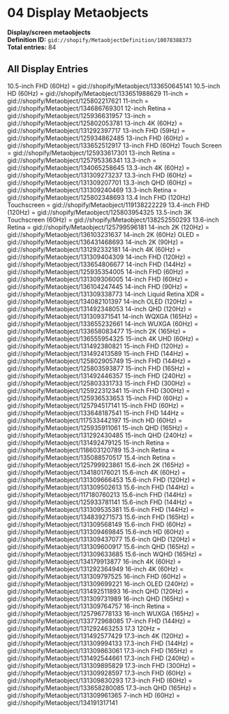 # 04 Display Metaobjects

**Display/screen metaobjects**  
**Definition ID:** `gid://shopify/MetaobjectDefinition/10078388373`  
**Total entries:** 84

## All Display Entries

10.5-inch FHD (60Hz) = gid://shopify/Metaobject/133650645141
10.5-inch HD (60Hz) = gid://shopify/Metaobject/133651988629
11-inch = gid://shopify/Metaobject/125802217621
11-inch = gid://shopify/Metaobject/134686769301
12-inch Retina = gid://shopify/Metaobject/125936631957
13-inch = gid://shopify/Metaobject/125802053781
13-inch 4K (60Hz) = gid://shopify/Metaobject/131292397717
13-inch FHD (59Hz) = gid://shopify/Metaobject/125934862485
13-inch FHD (60Hz) = gid://shopify/Metaobject/133652512917
13-inch FHD (60Hz) Touch Screen = gid://shopify/Metaobject/125933617301
13-inch Retina = gid://shopify/Metaobject/125795336341
13.3-inch = gid://shopify/Metaobject/134065258645
13.3-inch 4K (60Hz) = gid://shopify/Metaobject/131309273237
13.3-inch FHD (60Hz) = gid://shopify/Metaobject/131309207701
13.3-inch QHD (60Hz) = gid://shopify/Metaobject/131309240469
13.3-inch Retina = gid://shopify/Metaobject/125802348693
13.4 Inch FHD (120Hz) Touchscreen = gid://shopify/Metaobject/119138222229
13.4-inch FHD (120Hz) = gid://shopify/Metaobject/125803954325
13.5-inch 3K Touchscreen (60Hz) = gid://shopify/Metaobject/138252550293
13.6-inch Retina = gid://shopify/Metaobject/125799596181
14-inch 2K (120Hz) = gid://shopify/Metaobject/136103231637
14-inch 2K (60Hz) OLED = gid://shopify/Metaobject/136431468693
14-inch 2K (90Hz) = gid://shopify/Metaobject/131292332181
14-inch 4K (60Hz) = gid://shopify/Metaobject/131309404309
14-inch FHD (120Hz) = gid://shopify/Metaobject/133654806677
14-inch FHD (144Hz) = gid://shopify/Metaobject/125935354005
14-inch FHD (60Hz) = gid://shopify/Metaobject/131309306005
14-inch FHD (60Hz) = gid://shopify/Metaobject/136104247445
14-inch FHD (90Hz) = gid://shopify/Metaobject/131309338773
14-inch Liquid Retina XDR = gid://shopify/Metaobject/134082101397
14-inch OLED (120Hz) = gid://shopify/Metaobject/131492348053
14-inch QHD (120Hz) = gid://shopify/Metaobject/131309371541
14-inch WQXGA (165Hz) = gid://shopify/Metaobject/133655232661
14-inch WUXGA (60Hz) = gid://shopify/Metaobject/133658083477
15-inch 2K (165Hz) = gid://shopify/Metaobject/136555954325
15-inch 4K UHD (60Hz) = gid://shopify/Metaobject/131492380821
15-inch FHD (120Hz) = gid://shopify/Metaobject/131492413589
15-inch FHD (144Hz) = gid://shopify/Metaobject/125802905749
15-inch FHD (144Hz) = gid://shopify/Metaobject/125803593877
15-inch FHD (165Hz) = gid://shopify/Metaobject/131492446357
15-inch FHD (240Hz) = gid://shopify/Metaobject/125803331733
15-inch FHD (300Hz) = gid://shopify/Metaobject/125922312341
15-inch FHD (300Hz) = gid://shopify/Metaobject/125936533653
15-inch FHD (60Hz) = gid://shopify/Metaobject/125794517141
15-inch FHD (60Hz) = gid://shopify/Metaobject/133648187541
15-inch FHD 144Hz = gid://shopify/Metaobject/117533442197
15-inch HD (60Hz) = gid://shopify/Metaobject/125935911061
15-inch QHD (165Hz) = gid://shopify/Metaobject/131292430485
15-inch QHD (240Hz) = gid://shopify/Metaobject/131492479125
15-inch Retina = gid://shopify/Metaobject/118603120789
15.3-inch Retina = gid://shopify/Metaobject/135088570517
15.4-inch Retina = gid://shopify/Metaobject/125799923861
15.6-inch 2K (165Hz) = gid://shopify/Metaobject/134180176021
15.6-inch 4K (60Hz) = gid://shopify/Metaobject/131309666453
15.6-inch FHD (120Hz) = gid://shopify/Metaobject/131309502613
15.6-inch FHD (144Hz) = gid://shopify/Metaobject/117180760213
15.6-inch FHD (144Hz) = gid://shopify/Metaobject/125933781141
15.6-inch FHD (144Hz) = gid://shopify/Metaobject/131309535381
15.6-inch FHD (144Hz) = gid://shopify/Metaobject/134839271573
15.6-inch FHD (165Hz) = gid://shopify/Metaobject/131309568149
15.6-inch FHD (60Hz) = gid://shopify/Metaobject/131309469845
15.6-inch HD (60Hz) = gid://shopify/Metaobject/131309437077
15.6-inch QHD (120Hz) = gid://shopify/Metaobject/131309600917
15.6-inch QHD (165Hz) = gid://shopify/Metaobject/131309633685
15.6-inch WQHD (165Hz) = gid://shopify/Metaobject/134179913877
16-inch 4K (60Hz) = gid://shopify/Metaobject/131292364949
16-inch 4K (60Hz) = gid://shopify/Metaobject/131309797525
16-inch FHD (60Hz) = gid://shopify/Metaobject/131309699221
16-inch OLED (240Hz) = gid://shopify/Metaobject/131492511893
16-inch QHD (120Hz) = gid://shopify/Metaobject/131309731989
16-inch QHD (165Hz) = gid://shopify/Metaobject/131309764757
16-inch Retina = gid://shopify/Metaobject/125796778133
16-inch WUXGA (165Hz) = gid://shopify/Metaobject/133772968085
17-inch FHD (144Hz) = gid://shopify/Metaobject/131292463253
17.3 120Hz = gid://shopify/Metaobject/131492577429
17.3-inch 4K (120Hz) = gid://shopify/Metaobject/131309994133
17.3-inch FHD (144Hz) = gid://shopify/Metaobject/131309863061
17.3-inch FHD (165Hz) = gid://shopify/Metaobject/131492544661
17.3-inch FHD (240Hz) = gid://shopify/Metaobject/131309895829
17.3-inch FHD (300Hz) = gid://shopify/Metaobject/131309928597
17.3-inch FHD (60Hz) = gid://shopify/Metaobject/131309830293
17.3-inch FHD (60Hz) = gid://shopify/Metaobject/133658280085
17.3-inch QHD (165Hz) = gid://shopify/Metaobject/131309961365
7-inch HD (60Hz) = gid://shopify/Metaobject/134191317141
